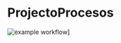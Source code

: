 # ProjectoProcesos
![example workflow](https://github.com/markitos98/ProjectoProcesos/actions/workflows/maven.yml/badge.svg)]
